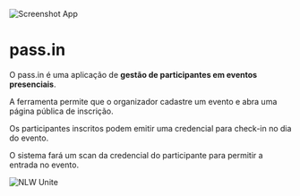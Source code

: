 ![Screenshot App](https://cdn.discordapp.com/attachments/746478011070546121/1227767884344983552/image.png?ex=66299af2&is=661725f2&hm=6ee8262522e67f098434466111a12186051013a143dfa3b8458b3bd34cf92b6d&)

# pass.in

O pass.in é uma aplicação de **gestão de participantes em eventos presenciais**. 

A ferramenta permite que o organizador cadastre um evento e abra uma página pública de inscrição.

Os participantes inscritos podem emitir uma credencial para check-in no dia do evento.

O sistema fará um scan da credencial do participante para permitir a entrada no evento.

![NLW Unite](https://media.discordapp.net/attachments/746478011070546121/1225162147126841397/Wallpaper_-_2560x1080.png?ex=6620202a&is=660dab2a&hm=e137a288cf7ba2308bf26f6b81acd882cdf909125b85e9453951de5eaf7e7482&=&format=webp&quality=lossless&width=412&height=174)
